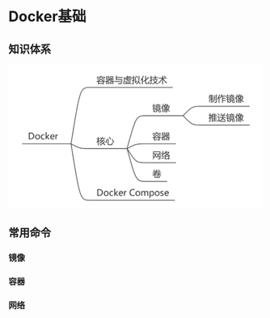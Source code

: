 # Docker基础

## 知识体系

![](./images/docker-mind.png)

## 常用命令

### 镜像

<Todo />

### 容器

<Todo />


### 网络

<Todo />
